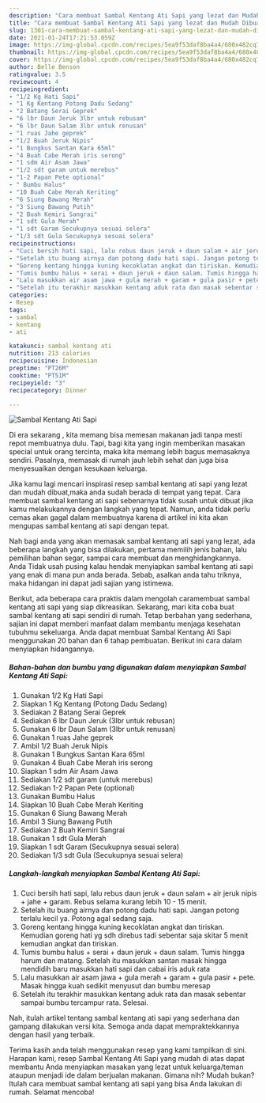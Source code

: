 ```yaml
---
description: "Cara membuat Sambal Kentang Ati Sapi yang lezat dan Mudah Dibuat"
title: "Cara membuat Sambal Kentang Ati Sapi yang lezat dan Mudah Dibuat"
slug: 1301-cara-membuat-sambal-kentang-ati-sapi-yang-lezat-dan-mudah-dibuat
date: 2021-01-24T17:21:53.059Z
image: https://img-global.cpcdn.com/recipes/5ea9f53daf8ba4a4/680x482cq70/sambal-kentang-ati-sapi-foto-resep-utama.jpg
thumbnail: https://img-global.cpcdn.com/recipes/5ea9f53daf8ba4a4/680x482cq70/sambal-kentang-ati-sapi-foto-resep-utama.jpg
cover: https://img-global.cpcdn.com/recipes/5ea9f53daf8ba4a4/680x482cq70/sambal-kentang-ati-sapi-foto-resep-utama.jpg
author: Belle Benson
ratingvalue: 3.5
reviewcount: 4
recipeingredient:
- "1/2 Kg Hati Sapi"
- "1 Kg Kentang Potong Dadu Sedang"
- "2 Batang Serai Geprek"
- "6 lbr Daun Jeruk 3lbr untuk rebusan"
- "6 lbr Daun Salam 3lbr untuk renusan"
- "1 ruas Jahe geprek"
- "1/2 Buah Jeruk Nipis"
- "1 Bungkus Santan Kara 65ml"
- "4 Buah Cabe Merah iris serong"
- "1 sdm Air Asam Jawa"
- "1/2 sdt garam untuk merebus"
- "1-2 Papan Pete optional"
- " Bumbu Halus"
- "10 Buah Cabe Merah Keriting"
- "6 Siung Bawang Merah"
- "3 Siung Bawang Putih"
- "2 Buah Kemiri Sangrai"
- "1 sdt Gula Merah"
- "1 sdt Garam Secukupnya sesuai selera"
- "1/3 sdt Gula Secukupnya sesuai selera"
recipeinstructions:
- "Cuci bersih hati sapi, lalu rebus daun jeruk + daun salam + air jeruk nipis + jahe + garam. Rebus selama kurang lebih 10 - 15 menit."
- "Setelah itu buang airnya dan potong dadu hati sapi. Jangan potong terlalu kecil ya. Potong agal sedang saja."
- "Goreng kentang hingga kuning kecoklatan angkat dan tiriskan. Kemudian goreng hati yg sdh direbus tadi sebentar saja skitar 5 menit kemudian angkat dan tiriskan."
- "Tumis bumbu halus + serai + daun jeruk + daun salam. Tumis hingga harum dan matang. Setelah itu masukkan santan masak hingga mendidih baru masukkan hati sapi dan cabai iris aduk rata"
- "Lalu masukkan air asam jawa + gula merah + garam + gula pasir + pete. Masak hingga kuah sedikit menyusut dan bumbu meresap"
- "Setelah itu terakhir masukkan kentang aduk rata dan masak sebentar sampai bumbu tercampur rata. Selesai."
categories:
- Resep
tags:
- sambal
- kentang
- ati

katakunci: sambal kentang ati 
nutrition: 213 calories
recipecuisine: Indonesian
preptime: "PT26M"
cooktime: "PT51M"
recipeyield: "3"
recipecategory: Dinner

---
```



![Sambal Kentang Ati Sapi](https://img-global.cpcdn.com/recipes/5ea9f53daf8ba4a4/680x482cq70/sambal-kentang-ati-sapi-foto-resep-utama.jpg)

Di era  sekarang , kita memang bisa memesan makanan jadi tanpa mesti repot membuatnya dulu. Tapi, bagi kita yang ingin memberikan masakan special untuk orang tercinta, maka kita memang lebih bagus memasaknya sendiri. Pasalnya, memasak di rumah jauh lebih sehat dan juga bisa menyesuaikan dengan kesukaan keluarga.

Jika kamu lagi mencari inspirasi resep sambal kentang ati sapi yang lezat dan mudah dibuat,maka anda sudah berada di tempat yang tepat. Cara membuat sambal kentang ati sapi  sebenarnya tidak susah untuk dibuat jika kamu melakukannya dengan langkah yang tepat. Namun, anda tidak perlu cemas akan gagal dalam membuatnya 
karena di artikel ini kita akan mengupas sambal kentang ati sapi dengan tepat.  



Nah bagi anda yang akan memasak sambal kentang ati sapi yang lezat, ada beberapa langkah yang bisa dilakukan, pertama memilih jenis bahan, lalu pemilihan bahan segar, sampai cara membuat dan menghidangkannya. Anda Tidak usah pusing kalau hendak menyiapkan sambal kentang ati sapi yang enak di mana pun anda berada. Sebab, asalkan anda  tahu triknya, maka hidangan ini dapat jadi sajian yang istimewa.

Berikut, ada beberapa cara praktis  dalam mengolah caramembuat sambal kentang ati sapi yang siap dikreasikan. Sekarang, mari kita coba buat sambal kentang ati sapi sendiri di rumah. Tetap berbahan yang sederhana, sajian ini dapat memberi manfaat dalam membantu menjaga kesehatan tubuhmu sekeluarga. Anda dapat membuat Sambal Kentang Ati Sapi menggunakan 20 bahan dan 6 tahap pembuatan. Berikut ini cara dalam menyiapkan hidangannya.

<!--inarticleads1-->

##### Bahan-bahan dan bumbu yang digunakan dalam menyiapkan Sambal Kentang Ati Sapi:

1. Gunakan 1/2 Kg Hati Sapi
1. Siapkan 1 Kg Kentang (Potong Dadu Sedang)
1. Sediakan 2 Batang Serai Geprek
1. Sediakan 6 lbr Daun Jeruk (3lbr untuk rebusan)
1. Gunakan 6 lbr Daun Salam (3lbr untuk renusan)
1. Gunakan 1 ruas Jahe geprek
1. Ambil 1/2 Buah Jeruk Nipis
1. Gunakan 1 Bungkus Santan Kara 65ml
1. Gunakan 4 Buah Cabe Merah iris serong
1. Siapkan 1 sdm Air Asam Jawa
1. Sediakan 1/2 sdt garam (untuk merebus)
1. Sediakan 1-2 Papan Pete (optional)
1. Gunakan  Bumbu Halus
1. Siapkan 10 Buah Cabe Merah Keriting
1. Gunakan 6 Siung Bawang Merah
1. Ambil 3 Siung Bawang Putih
1. Sediakan 2 Buah Kemiri Sangrai
1. Gunakan 1 sdt Gula Merah
1. Siapkan 1 sdt Garam (Secukupnya sesuai selera)
1. Sediakan 1/3 sdt Gula (Secukupnya sesuai selera)




<!--inarticleads2-->

##### Langkah-langkah menyiapkan Sambal Kentang Ati Sapi:

1. Cuci bersih hati sapi, lalu rebus daun jeruk + daun salam + air jeruk nipis + jahe + garam. Rebus selama kurang lebih 10 - 15 menit.
1. Setelah itu buang airnya dan potong dadu hati sapi. Jangan potong terlalu kecil ya. Potong agal sedang saja.
1. Goreng kentang hingga kuning kecoklatan angkat dan tiriskan. Kemudian goreng hati yg sdh direbus tadi sebentar saja skitar 5 menit kemudian angkat dan tiriskan.
1. Tumis bumbu halus + serai + daun jeruk + daun salam. Tumis hingga harum dan matang. Setelah itu masukkan santan masak hingga mendidih baru masukkan hati sapi dan cabai iris aduk rata
1. Lalu masukkan air asam jawa + gula merah + garam + gula pasir + pete. Masak hingga kuah sedikit menyusut dan bumbu meresap
1. Setelah itu terakhir masukkan kentang aduk rata dan masak sebentar sampai bumbu tercampur rata. Selesai.




Nah, itulah artikel tentang  sambal kentang ati sapi  yang sederhana dan gampang dilakukan versi kita. Semoga anda dapat mempraktekkannya dengan hasil yang terbaik. 

Terima kasih anda telah menggunakan resep yang kami tampilkan di sini. Harapan kami, resep  Sambal Kentang Ati Sapi yang mudah di atas dapat membantu Anda menyiapkan masakan yang lezat untuk keluarga/teman ataupun menjadi ide dalam berjualan makanan. Gimana nih? Mudah bukan? Itulah cara membuat sambal kentang ati sapi yang bisa Anda lakukan di rumah. Selamat mencoba!


